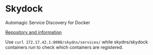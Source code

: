 # Skydock
Automagic Service Discovery for Docker

[Repository and information](https://github.com/crosbymichael/skydock)

Use `curl 172.17.42.1:8008/skydns/services/` while skydns/skydock containers run to check which containers are registered.
